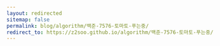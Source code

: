 ```yaml
---
layout: redirected
sitemap: false
permalink: blog/algorithm/백준-7576-토마토-푸는중/
redirect_to: https://z2soo.github.io/algorithm/백준-7576-토마토-푸는중/
---
```

